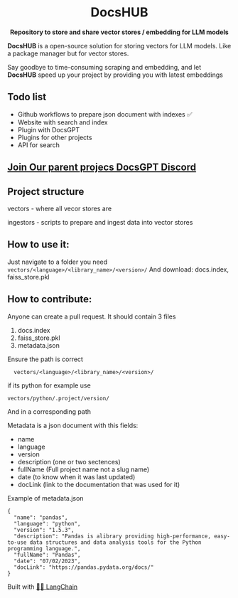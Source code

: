 <h1 align="center">
  DocsHUB 
</h1>

<p align="center">
  <strong>Repository to store and share vector stores / embedding for LLM models</strong>
</p>

<p align="left">
  <strong>DocsHUB</strong> is a open-source solution for storing vectors for LLM models. Like a package manager but for vector stores.
  
Say goodbye to time-consuming scraping and embedding, and let <strong>DocsHUB</strong> speed up your project by providing you with latest embeddings
</p>



## Todo list
- Github workflows to prepare json document with indexes ✅
- Website with search and index
- Plugin with DocsGPT
- Plugins for other projects
- API for search




## [Join Our parent projecs DocsGPT Discord](https://discord.gg/n5BX8dh8rU)


## Project structure
vectors - where all vecor stores are

ingestors - scripts to prepare and ingest data into vector stores


## How to use it:
Just navigate to a folder you need ```vectors/<language>/<library_name>/<version>/```
And download:
docs.index, faiss_store.pkl

## How to contribute:
Anyone can create a pull request. It should contain 3 files
1. docs.index
2. faiss_store.pkl
3. metadata.json


Ensure the path is correct 
```
  vectors/<language>/<library_name>/<version>/
```

if its python for example use
```
vectors/python/.project/version/
```
And in a corresponding path

Metadata is a json document with this fields:
- name
- language
- version
- description (one or two sectences)
- fullName (Full project name not a slug name)
- date (to know when it was last updated)
- docLink (link to the documentation that was used for it)

Example of metadata.json
```
{
  "name": "pandas",
  "language": "python",
  "version": "1.5.3",
  "description": "Pandas is alibrary providing high-performance, easy-to-use data structures and data analysis tools for the Python programming language.",
  "fullName": "Pandas",
  "date": "07/02/2023",
  "docLink": "https://pandas.pydata.org/docs/"
}
```

Built with [🦜️🔗 LangChain](https://github.com/hwchase17/langchain)

